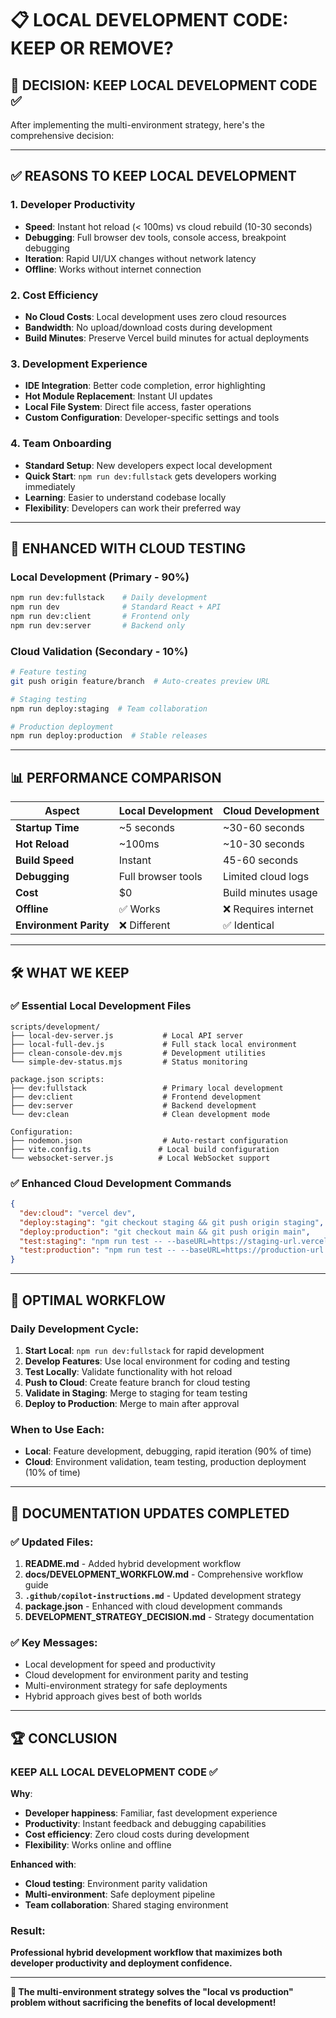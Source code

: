 # 📋 LOCAL DEVELOPMENT CODE: KEEP OR REMOVE?

## 🎯 **DECISION: KEEP LOCAL DEVELOPMENT CODE** ✅

After implementing the multi-environment strategy, here's the comprehensive decision:

---

## ✅ **REASONS TO KEEP LOCAL DEVELOPMENT**

### 1. **Developer Productivity**
- **Speed**: Instant hot reload (< 100ms) vs cloud rebuild (10-30 seconds)
- **Debugging**: Full browser dev tools, console access, breakpoint debugging
- **Iteration**: Rapid UI/UX changes without network latency
- **Offline**: Works without internet connection

### 2. **Cost Efficiency**
- **No Cloud Costs**: Local development uses zero cloud resources
- **Bandwidth**: No upload/download costs during development
- **Build Minutes**: Preserve Vercel build minutes for actual deployments

### 3. **Development Experience**
- **IDE Integration**: Better code completion, error highlighting
- **Hot Module Replacement**: Instant UI updates
- **Local File System**: Direct file access, faster operations
- **Custom Configuration**: Developer-specific settings and tools

### 4. **Team Onboarding**
- **Standard Setup**: New developers expect local development
- **Quick Start**: `npm run dev:fullstack` gets developers working immediately
- **Learning**: Easier to understand codebase locally
- **Flexibility**: Developers can work their preferred way

---

## 🔄 **ENHANCED WITH CLOUD TESTING**

### Local Development (Primary - 90%)
```bash
npm run dev:fullstack    # Daily development
npm run dev              # Standard React + API
npm run dev:client       # Frontend only
npm run dev:server       # Backend only
```

### Cloud Validation (Secondary - 10%)
```bash
# Feature testing
git push origin feature/branch  # Auto-creates preview URL

# Staging testing
npm run deploy:staging  # Team collaboration

# Production deployment
npm run deploy:production  # Stable releases
```

---

## 📊 **PERFORMANCE COMPARISON**

| Aspect | Local Development | Cloud Development |
|--------|------------------|-------------------|
| **Startup Time** | ~5 seconds | ~30-60 seconds |
| **Hot Reload** | ~100ms | ~10-30 seconds |
| **Build Speed** | Instant | 45-60 seconds |
| **Debugging** | Full browser tools | Limited cloud logs |
| **Cost** | $0 | Build minutes usage |
| **Offline** | ✅ Works | ❌ Requires internet |
| **Environment Parity** | ❌ Different | ✅ Identical |

---

## 🛠️ **WHAT WE KEEP**

### ✅ **Essential Local Development Files**
```
scripts/development/
├── local-dev-server.js           # Local API server
├── local-full-dev.js             # Full stack local environment
├── clean-console-dev.mjs         # Development utilities
└── simple-dev-status.mjs         # Status monitoring

package.json scripts:
├── dev:fullstack                 # Primary local development
├── dev:client                    # Frontend development
├── dev:server                    # Backend development
└── dev:clean                     # Clean development mode

Configuration:
├── nodemon.json                  # Auto-restart configuration
├── vite.config.ts               # Local build configuration
└── websocket-server.js          # Local WebSocket support
```

### ✅ **Enhanced Cloud Development Commands**
```json
{
  "dev:cloud": "vercel dev",
  "deploy:staging": "git checkout staging && git push origin staging",
  "deploy:production": "git checkout main && git push origin main",
  "test:staging": "npm run test -- --baseURL=https://staging-url.vercel.app",
  "test:production": "npm run test -- --baseURL=https://production-url.vercel.app"
}
```

---

## 🔄 **OPTIMAL WORKFLOW**

### Daily Development Cycle:
1. **Start Local**: `npm run dev:fullstack` for rapid development
2. **Develop Features**: Use local environment for coding and testing
3. **Test Locally**: Validate functionality with hot reload
4. **Push to Cloud**: Create feature branch for cloud testing
5. **Validate in Staging**: Merge to staging for team testing
6. **Deploy to Production**: Merge to main after approval

### When to Use Each:
- **Local**: Feature development, debugging, rapid iteration (90% of time)
- **Cloud**: Environment validation, team testing, production deployment (10% of time)

---

## 🎯 **DOCUMENTATION UPDATES COMPLETED**

### ✅ **Updated Files**:
1. **README.md** - Added hybrid development workflow
2. **docs/DEVELOPMENT_WORKFLOW.md** - Comprehensive workflow guide
3. **`.github/copilot-instructions.md`** - Updated development strategy
4. **package.json** - Enhanced with cloud development commands
5. **DEVELOPMENT_STRATEGY_DECISION.md** - Strategy documentation

### ✅ **Key Messages**:
- Local development for speed and productivity
- Cloud development for environment parity and testing
- Multi-environment strategy for safe deployments
- Hybrid approach gives best of both worlds

---

## 🏆 **CONCLUSION**

### **KEEP ALL LOCAL DEVELOPMENT CODE** ✅

**Why**: 
- **Developer happiness**: Familiar, fast development experience
- **Productivity**: Instant feedback and debugging capabilities
- **Cost efficiency**: Zero cloud costs during development
- **Flexibility**: Works online and offline

**Enhanced with**:
- **Cloud testing**: Environment parity validation
- **Multi-environment**: Safe deployment pipeline
- **Team collaboration**: Shared staging environment

### **Result**: 
**Professional hybrid development workflow that maximizes both developer productivity and deployment confidence.**

---

**🎯 The multi-environment strategy solves the "local vs production" problem without sacrificing the benefits of local development!**
